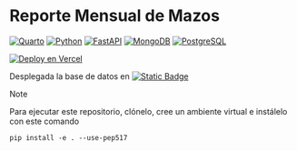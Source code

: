 # Reporte Mensual de Mazos

[![Quarto](https://img.shields.io/badge/Quarto-1.6+-00BFAE?style=for-the-badge&logo=quarto&logoColor=white&labelColor=101010)](https://quarto.org)
[![Python](https://img.shields.io/badge/Python-3.11+-yellow?style=for-the-badge&logo=python&logoColor=white&labelColor=101010)](https://python.org)
[![FastAPI](https://img.shields.io/badge/FastAPI-0.115.6+-00a393?style=for-the-badge&logo=fastapi&logoColor=white&labelColor=101010)](https://fastapi.tiangolo.com)
[![MongoDB](https://img.shields.io/badge/MongoDB-8.0+-00684A?style=for-the-badge&logo=mongodb&logoColor=white&labelColor=101010)](https://www.mongodb.com)
[![PostgreSQL](https://img.shields.io/badge/PostgreSQL-15+-00BFFF?style=for-the-badge&logo=postgresql&logoColor=white&labelColor=101010)](https://www.mongodb.com)

[![Deploy en Vercel](https://img.shields.io/badge/Vercel-Running-brightgreen?style=for-the-badge&logo=vercel)](https://monthly-report-yugioh-dl.vercel.app)

Desplegada la base de datos en
[![Static Badge](https://img.shields.io/badge/build-neon.tech-brightgreen?logo=postgresql&label=serverless&labelColor=%23AFEEEE&color=%237ff9c7)](https://neon.tech)

> [!NOTE]
> Para ejecutar este repositorio, clónelo, cree un ambiente virtual e instálelo con este comando
> ```
> pip install -e . --use-pep517
> ```
